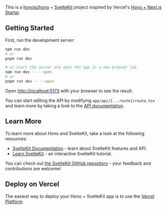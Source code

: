 This is a [honojs/hono](https://hono.dev/) + [SvelteKit](https://svelte.dev/docs/kit/introduction/) project inspired by Vercel's [Hono + Next.js Starter](https://github.com/vercel/hono-nextjs).

## Getting Started

First, run the development server:

```bash
npm run dev
# or
pnpm run dev

# or start the server and open the app in a new browser tab
npm run dev -- --open
# or
pnpm run dev -- --open
```

Open [http://localhost:5173](http://localhost:5173) with your browser to see the result.

You can start editing the API by modifying `app/api/[...route]/route.tsx` and learn more by taking a look to the [API documentation](https://hono.dev/api/hono).

## Learn More

To learn more about Hono and SvelteKit, take a look at the following resources:

- [SvelteKit Documentation](https://svelte.dev/docs/kit/introduction) - learn about SvelteKit features and API.
- [Learn SvelteKit](https://svelte.dev/tutorial/kit/introducing-sveltekit) - an interactive SvelteKit tutorial.

You can check out [the SvelteKit GitHub repository](https://github.com/sveltejs/kit/) - your feedback and contributions are welcome!

## Deploy on Vercel

The easiest way to deploy your Hono + SvelteKit app is to use the [Vercel Platform](https://vercel.com/templates?search=hono).
